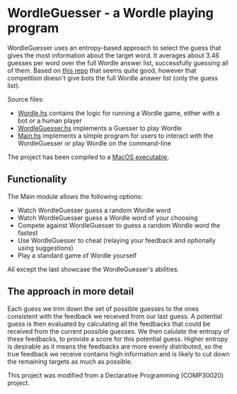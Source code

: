 # WordleGuesser - a Wordle playing program
WordleGuesser uses an entropy-based approach to select the guess that gives the most information about the target word. 
It averages about 3.46 guesses per word over the full Wordle answer list, successfully guessing all of them. Based on
[this repo](https://github.com/Kinkelin/WordleCompetition) that seems quite good, however that competition doesn't give bots
the full Wordle answer list (only the guess list).

Source files:
* [Wordle.hs](./Wordle.hs) contains the logic for running a Wordle game, either with a bot or a human player  
* [WordleGuesser.hs](./WordleGuesser.hs) implements a Guesser to play Wordle
* [Main.hs](./Main.hs) implements a simple program for users to interact with the WordleGuesser or play Wordle on the command-line


The project has been compiled to a [MacOS executable](./Wordle).

## Functionality
The Main module allows the following options:
* Watch WordleGuesser guess a random Wordle word
* Watch WordleGuesser guess a Wordle word of your choosing
* Compete against WordleGuesser to guess a random Wordle word the fastest
* Use WordleGuesser to cheat (relaying your feedback and optionally using suggestions)
* Play a standard game of Wordle yourself


All except the last showcase the WordleGuesser's abilities.

## The approach in more detail
Each guess we trim down the set of possible guesses to the ones consistent with the feedback we received from our last guess. 
A potential guess is then evaluated by calculating all the feedbacks that could be received from the current possible guesses. 
We then calulate the entropy of these feedbacks, to provide a score for this potential guess. 
Higher entropy is desirable as it means the feedbacks are more evenly distributed, so the true feedback we receive
contains high information and is likely to cut down the remaining targets as much as possible.

This project was modified from a Declarative Programming (COMP30020) project. 

